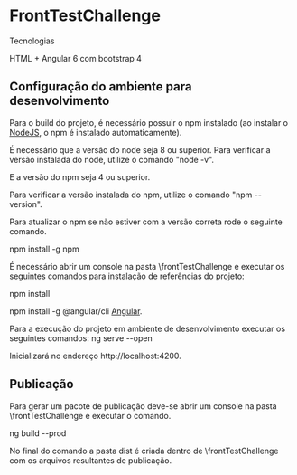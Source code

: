 # FrontTestChallenge
Tecnologias

HTML + Angular 6 com bootstrap 4

## Configuração do ambiente para desenvolvimento

Para o build do projeto, é necessário possuir o npm instalado (ao instalar o [NodeJS](https://nodejs.org/en/), o npm é instalado automaticamente).

É necessário que a versão do node seja 8 ou superior.
Para verificar a versão instalada do node, utilize o comando "node -v".

E a versão do npm seja 4 ou superior.

Para verificar a versão instalada do npm, utilize o comando "npm --version".

Para atualizar o npm se não estiver com a versão correta rode o seguinte comando.

npm install -g npm

É necessário abrir um console na pasta \frontTestChallenge e executar os seguintes comandos para instalação de referências do projeto:

npm install

npm install -g @angular/cli [Angular](https://github.com/angular/angular-cli/blob/master/README.md).


Para a execução do projeto em ambiente de desenvolvimento executar os seguintes comandos:
ng serve --open 

Inicializará no endereço http://localhost:4200.

## Publicação
Para gerar um pacote de publicação deve-se abrir um console na pasta \frontTestChallenge  e executar o comando.

ng build --prod

No final do comando a pasta dist é criada dentro de \frontTestChallenge com os arquivos resultantes de publicação.
